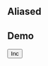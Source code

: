 ## Aliased

## Demo

<div data-ds-signals-foo="1" data-ds-on-load__delay.1s="$foo++" class="text-primary">
  <button data-ds-on-click="$foo++" class="btn">Inc</button>
  <pre data-ds-text="ctx.signals.JSON()"></div>
</div>